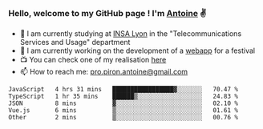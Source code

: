 ### Hello, welcome to my GitHub page ! I'm [Antoine](https://github.com/AntoinePiron) ✌️

- 🌱 I am currently studying at [INSA Lyon](https://www.insa-lyon.fr) in the "Telecommunications Services and Usage" department
- 🔭 I am currently working on the development of a [webapp](https://github.com/24HeuresINSA/Overbookd) for a festival
- 📺 You can check one of my realisation [here](https://astustc.fr)
- 📫 How to reach me: [pro.piron.antoine@gmail.com](mailto:pro.piron.antoine@gmail.com)

<!--START_SECTION:waka-->

```text
JavaScript   4 hrs 31 mins   █████████████████▓░░░░░░░   70.47 %
TypeScript   1 hr 35 mins    ██████▒░░░░░░░░░░░░░░░░░░   24.83 %
JSON         8 mins          ▓░░░░░░░░░░░░░░░░░░░░░░░░   02.10 %
Vue.js       6 mins          ▒░░░░░░░░░░░░░░░░░░░░░░░░   01.61 %
Other        2 mins          ▒░░░░░░░░░░░░░░░░░░░░░░░░   00.76 %
```

<!--END_SECTION:waka-->
